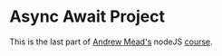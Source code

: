 # Async Await Project

This is the last part of [Andrew Mead's](http://mead.io) nodeJS [course](https://www.udemy.com/the-complete-nodejs-developer-course-2/).